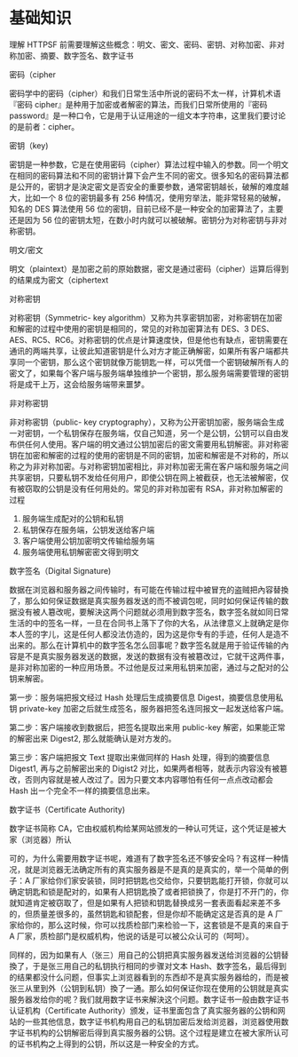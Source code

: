# 基础知识

理解 HTTPSF 前需要理解这些概念：明文、密文、密码、密钥、对称加密、非对称加密、摘要、数字签名、数字证书

密码（cipher

密码学中的密码（cipher）和我们日常生活中所说的密码不太一样，计算机术语『密码 cipher』是种用于加密或者解密的算法，而我们日常所使用的『密码 password』是一种口令，它是用于认证用途的一组文本字符串，这里我们要讨论的是前者：cipher。

密钥（key)

密钥是一种参数，它是在使用密码（cipher）算法过程中输入的参数。同一个明文在相同的密码算法和不同的密钥计算下会产生不同的密文。很多知名的密码算法都是公开的，密钥才是決定密文是否安全的重要参数，通常密钥越长，破解的难度越大，比如一个 8 位的密钥最多有 256 种情况，使用穷举法，能非常轻易的破解，知名的 DES 算法使用 56 位的密钥，目前已经不是一种安全的加密算法了，主要还是因为 56 位的密钥太短，在数小时内就可以被破解。密钥分为对称密钥与非对称密钥。

明文/密文

明文（plaintext）是加密之前的原始数据，密文是通过密码（cipher）运算后得到的结果成为密文（ciphertext

对称密钥

对称密钥（Symmetric- key algorithm）又称为共享密钥加密，对称密钥在加密和解密的过程中使用的密钥是相同的，常见的对称加密算法有 DES、3 DES、AES、RC5、RC6。对称密钥的优点是计算速度快，但是他也有缺点，密钥需要在通讯的两端共享，让彼此知道密钥是什么对方才能正确解密，如果所有客户端都共享同一个密钥，那么这个密钥就像万能钥匙一样，可以凭借一个密钥破解所有人的密文了，如果每个客户端与服务端单独维护一个密钥，那么服务端需要管理的密钥将是成干上万，这会给服务端带来噩梦。

非对称密钥

非对称密钥（public- key cryptography），又称为公开密钥加密，服务端会生成一对密钥，一个私钥保存在服务端，仅自己知道，另一个是公钥，公钥可以自由发布供任何人使用。客户端的明文通过公钥加密后的密文需要用私钥解密。非对称密钥在加密和解密的过程的使用的密钥是不同的密钥，加密和解密是不对称的，所以称之为非对称加密。与对称密钥加密相比，非对称加密无需在客户端和服务端之间共享密钥，只要私钥不发给任何用户，即使公钥在网上被截获，也无法被解密，仅有被窃取的公钥是没有任何用处的。常见的非对称加密有 RSA，非对称加解密的过程

1. 服务端生成配对的公钥和私钥
2. 私钥保存在服务端，公钥发送给客户端&#x20;
3. 客户端使用公钥加密明文传输给服务端&#x20;
4. 服务端使用私钥解密密文得到明文

数字签名（Digital Signature)

数据在浏览器和服务器之间传输时，有可能在传输过程中被冒充的盗贼把內容替換了，那么如何保证数据是真实服务器发送的而不被调包呢，同时如何保证传输的数据没有被人簒改呢，要解決这两个问题就必须用到数字签名，数字签名就如同日常生活的中的签名一样，一旦在合同书上落下了你的大名，从法律意义上就确定是你本人签的字儿，这是任何人都没法仿造的，因为这是你专有的手迹，任何人是造不出来的。那么在计算机中的数字签名怎么回事呢？数字签名就是用于验证传输的內容是不是真实服务器发送的数据，发送的数据有没有被簒改过，它就干这两件事，是非对称加密的一种应用场景。不过他是反过来用私钥来加密，通过与之配对的公钥来解密。

第一步：服务端把报文经过 Hash 处理后生成摘要信息 Digest，摘要信息使用私钥 private-key 加密之后就生成签名，服务器把签名连同报文一起发送给客户端。

第二步：客户端接收到数据后，把签名提取出来用 public-key 解密，如果能正常的解密出来 Digest2, 那么就能确认是对方发的。

第三步：客户端把报文 Text 提取出来做同样的 Hash 处理，得到的摘要信息 Digest1, 再与之前解密出来的 Digist2 对比，如果两者相等，就表示内容没有被簒改，否则内容就是被人改过了。因为只要文本内容哪怕有任何一点点改动都会 Hash 出ー个完全不一样的摘要信息出来。

数字证书（Certificate Authority)

数字证书简称 CA，它由权威机构给某网站颁发的一种认可凭证，这个凭证是被大家（浏览器）所认

可的，为什么需要用数字证书呢，难道有了数字签名还不够安全吗？有这样一种情况，就是浏览器无法确定所有的真实服务器是不是真的是真实的，举一个简单的例子：A 厂家给你们家安装锁，同时把钥匙也交给你，只要钥匙能打开锁，你就可以确定钥匙和锁是配对的，如果有人把钥匙換了或者把锁换了，你是打不开门的，你就知道肯定被窃取了，但是如果有人把锁和钥匙替换成另一套表面看起来差不多的，但质量差很多的，虽然钥匙和锁配套，但是你却不能确定这是否真的是 A 厂家给你的，那么这时候，你可以找质检部门来检验一下，这套锁是不是真的来自于 A 厂家，质检部门是权威机构，他说的话是可以被公众认可的（呵呵）。

同样的，因为如果有人（张三）用自己的公钥把真实服务器发送给浏览器的公钥替換了，于是张三用自己的私钥执行相同的步骤对文本 Hash、数字签名，最后得到的结果都没什么问题，但事实上浏览器看到的东西却不是真实服务器给的，而是被张三从里到外（公钥到私钥）換了一通。那么如何保证你现在使用的公钥就是真实服务器发给你的呢？我们就用数字证书来解決这个问题。数字证书一般由数字证书认证机构（Certificate Authority）颁发，证书里面包含了真实服务器的公钥和网站的一些其他信息，数字证书机构用自己的私钥加密后发给浏览器，浏览器使用数字证书机构的公钥解密后得到真实服务器的公钥。这个过程是建立在被大家所认可的证书机构之上得到的公钥，所以这是一种安全的方式。

